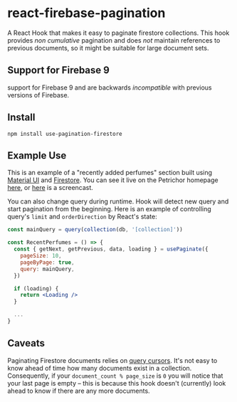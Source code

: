 # react-firebase-pagination

A React Hook that makes it easy to paginate firestore collections.
This hook provides _non cumulative_ pagination and does _not_ maintain references to previous
documents, so it might be suitable for large document sets.

## Support for Firebase 9

support for Firebase 9 and are backwards _incompatible_ with previous versions of Firebase.

## Install

```
npm install use-pagination-firestore
```

## Example Use

This is an example of a "recently added perfumes" section built using [Material UI](https://material-ui.com/)
and [Firestore](https://firebase.google.com/docs/firestore/). You can see it live on the Petrichor homepage [here](https://petrichor.se/), or
[here](https://imgur.com/a/nUrgzaO) is a screencast.

You can also change query during runtime. Hook will detect new query and start pagination from the beginning.
Here is an example of controlling query's `limit` and `orderDirection` by React's state:

```jsx
const mainQuery = query(collection(db, '[collection]'))

const RecentPerfumes = () => {
  const { getNext, getPrevious, data, loading } = usePaginate({
    pageSize: 10,
    pageByPage: true,
    query: mainQuery,
  })

  if (loading) {
    return <Loading />
  }

  ...
}
```

## Caveats

Paginating Firestore documents relies on [query cursors](https://firebase.google.com/docs/firestore/query-data/query-cursors). It's not easy to know
ahead of time how many documents exist in a collection. Consequently, if your `document_count % page_size` is `0` you will notice that your last page
is empty – this is because this hook doesn't (currently) look ahead to know if there are any more documents.
